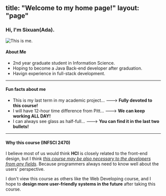 title: "Welcome to my home page!"
layout: "page"
---


### Hi, I'm Sixuan(Ada).

![This is me.](/images/photo.jpg)

#### About Me

* 2nd year graduate student in Information Science.
* Hoping to become a Java Back-end developer after graduation.
* Havign experience in full-stack development.

---

#### Fun facts about me

- This is my last term in my academic project...    --->  **Fully devoted to this course!**
- I will have 12-hour time difference from Pitt...  --->  **We can keep working ALL DAY!**
- I can always see glass as half-full...                --->  **You can find it in the last two bullets!**

---

#### Why this course (INFSCI 2470)

I believe most of us would think **HCI** is closely related to the front-end design, but I think <u>*this course may be also necessary to the developers from any fields*</u>. Because programmers always need to know well about the users' perspective. 

I don't view this course as others like the Web Developing course, and I hope to **design more user-friendly systems in the future** after taking this course.





